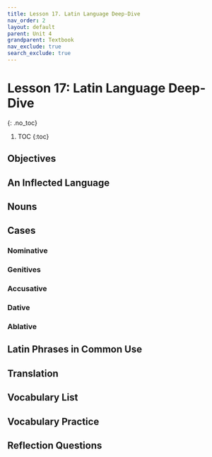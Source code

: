 ```yaml
---
title: Lesson 17. Latin Language Deep-Dive
nav_order: 2
layout: default
parent: Unit 4
grandparent: Textbook
nav_exclude: true
search_exclude: true
---
```


# Lesson 17: Latin Language Deep-Dive
{: .no_toc}

1. TOC
{:toc}

## Objectives

## An Inflected Language

## Nouns

## Cases

### Nominative

### Genitives

### Accusative

### Dative

### Ablative

## Latin Phrases in Common Use

## Translation

## Vocabulary List

## Vocabulary Practice

## Reflection Questions